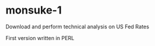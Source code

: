 monsuke-1
=========

Download and perform technical analysis on US Fed Rates

First version written in PERL
